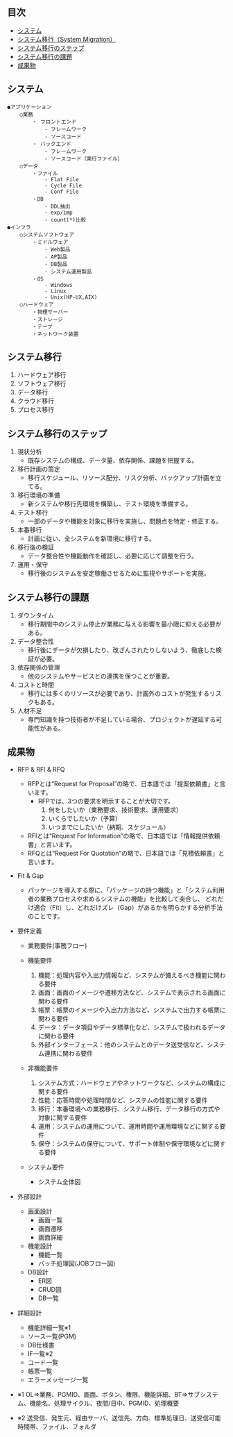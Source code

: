 ## 目次
- [システム](#システム)
- [システム移行（System Migration）](#システム移行)
- [システム移行のステップ](#システム移行のステップ)
- [システム移行の課題](#システム移行の課題)
- [成果物](#成果物)

## システム
```
●アプリケーション
    ○業務
        ・ フロントエンド
            - フレームワーク
            - ソースコード
        ・ バックエンド
            - フレームワーク
            - ソースコード（実行ファイル）
    ○データ
        ・ファイル
            - Flat File
            - Cycle File
            - Conf File
        ・DB
            - DDL抽出
            - exp/imp
            - count(*)比較
●インフラ
    ○システムソフトウェア
        ・ミドルウェア
            - Web製品
            - AP製品
            - DB製品
            - システム運用製品
        ・OS
            - Windows
            - Linux
            - Unix(HP-UX,AIX)
    ○ハードウェア
        ・物理サーバー
        ・ストレージ
        ・テープ
        ・ネットワーク装置
```

## システム移行
1. ハードウェア移行
2. ソフトウェア移行
3. データ移行
4. クラウド移行
5. プロセス移行

## システム移行のステップ
1. 現状分析
    - 既存システムの構成、データ量、依存関係、課題を把握する。
2. 移行計画の策定
    - 移行スケジュール、リソース配分、リスク分析、バックアップ計画を立てる。
3. 移行環境の準備
    - 新システムや移行先環境を構築し、テスト環境を準備する。
4. テスト移行
    - 一部のデータや機能を対象に移行を実施し、問題点を特定・修正する。
5. 本番移行
    - 計画に従い、全システムを新環境に移行する。
6. 移行後の検証
    - データ整合性や機能動作を確認し、必要に応じて調整を行う。
7. 運用・保守
    - 移行後のシステムを安定稼働させるために監視やサポートを実施。

## システム移行の課題
1. ダウンタイム
    - 移行期間中のシステム停止が業務に与える影響を最小限に抑える必要がある。
2. データ整合性
    - 移行後にデータが欠損したり、改ざんされたりしないよう、徹底した検証が必要。
3. 依存関係の管理
    - 他のシステムやサービスとの連携を保つことが重要。
4. コストと時間
    - 移行には多くのリソースが必要であり、計画外のコストが発生するリスクもある。
5. 人材不足
    - 専門知識を持つ技術者が不足している場合、プロジェクトが遅延する可能性がある。

## 成果物
- RFP & RFI & RFQ
  + RFPとは“Request for Proposal”の略で、日本語では「提案依頼書」と言います。
    * RFPでは、3つの要求を明示することが大切です。
      1. 何をしたいか（業務要求、技術要求、運用要求）
      2. いくらでしたいか（予算）
      3. いつまでにしたいか（納期、スケジュール）
  + RFIとは“Request For Information”の略で、日本語では「情報提供依頼書」と言います。
  + RFQとは“Request For Quotation”の略で、日本語では「見積依頼書」と言います。

- Fit & Gap
  + パッケージを導入する際に、「パッケージの持つ機能」と「システム利用者の業務プロセスや求めるシステムの機能」を比較して突合し、 どれだけ適合（Fit）し、どれだけズレ（Gap）があるかを明らかする分析手法のことです。

- 要件定義
  + 業務要件(事務フロー)
  + 機能要件
    1. 機能：処理内容や入出力情報など、システムが備えるべき機能に関わる要件
    2. 画面：画面のイメージや遷移方法など、システムで表示される画面に関わる要件
    3. 帳票：帳票のイメージや入出力方法など、システムで出力する帳票に関わる要件
    4. データ：データ項目やデータ標準化など、システムで扱われるデータに関わる要件
    5. 外部インターフェース：他のシステムとのデータ送受信など、システム連携に関わる要件
    
  + 非機能要件
    1. システム方式：ハードウェアやネットワークなど、システムの構成に関する要件
    2. 性能：応答時間や処理時間など、システムの性能に関する要件
    3. 移行：本番環境への業務移行、システム移行、データ移行の方式や対象に関する要件
    4. 運用：システムの運用について、運用時間や運用環境などに関する要件
    5. 保守：システムの保守について、サポート体制や保守環境などに関する要件
  + システム要件
    * システム全体図
- 外部設計
  + 画面設計
    - 画面一覧
    - 画面遷移
    - 画面詳細
  + 機能設計
    - 機能一覧
    - バッチ処理図(JOBフロー図)
  + DB設計
    - ER図
    - CRUD図
    - DB一覧

- 詳細設計
  + 機能詳細一覧※1
  + ソース一覧(PGM)
  + DB仕様書
  + IF一覧※2
  + コード一覧
  + 帳票一覧
  + エラーメッセージ一覧

- ※1 OL⇒業務、PGMID、画面、ボタン、権限、機能詳細、BT⇒サブシステム、機能名、処理サイクル、夜間/日中、PGMID、処理概要
- ※2 送受信、発生元、経由サーバ、送信先、方向、標準処理日、送受信可能時間帯、ファイル、フォルダ
